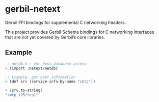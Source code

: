 # gerbil-netext

Gerbil FFI bindings for supplemental C networking headers.

This project provides Gerbil Scheme bindings for C networking interfaces that are not yet covered by Gerbil’s core libraries.

## Example

```scheme
;; netdb.h — for host database access
> (import :netext/netdb)

;; Example: get host information
> (def srv (service-info-by-name "smtp"))

> {srv.to-string}
"smtp (25/tcp)"

```
